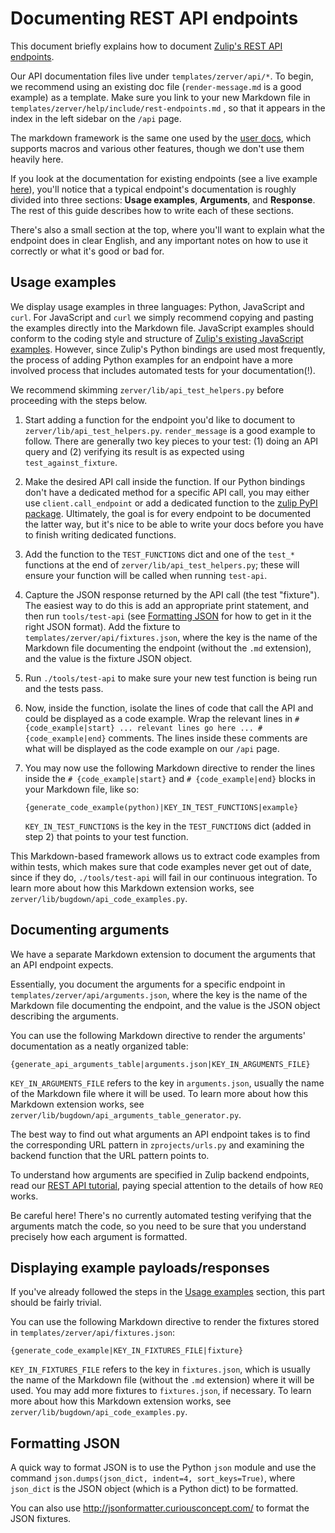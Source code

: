 # Documenting REST API endpoints

This document briefly explains how to document
[Zulip's REST API endpoints](https://zulipchat.com/api/rest).

Our API documentation files live under `templates/zerver/api/*`. To
begin, we recommend using an existing doc file (`render-message.md` is
a good example) as a template. Make sure you link to your new Markdown
file in `templates/zerver/help/include/rest-endpoints.md` , so that it appears
in the index in the left sidebar on the `/api` page.

The markdown framework is the same one used by the
[user docs](../documentation/user.html), which supports macros and
various other features, though we don't use them heavily here.

If you look at the documentation for existing endpoints (see a live
example [here](https://zulipchat.com/api/render-message)), you'll
notice that a typical endpoint's documentation is roughly divided into
three sections: **Usage examples**, **Arguments**, and
**Response**. The rest of this guide describes how to write each of
these sections.

There's also a small section at the top, where you'll want to explain
what the endpoint does in clear English, and any important notes on
how to use it correctly or what it's good or bad for.

## Usage examples

We display usage examples in three languages: Python, JavaScript and `curl`.
For JavaScript and `curl` we simply recommend copying and pasting the examples
directly into the Markdown file. JavaScript examples should conform to the
coding style and structure of [Zulip's existing JavaScript examples][1].
However, since Zulip's Python bindings are used most frequently, the process
of adding Python examples for an endpoint have a more involved process
that includes automated tests for your documentation(!).

[1]: https://github.com/zulip/zulip-js/tree/master/examples

We recommend skimming `zerver/lib/api_test_helpers.py` before proceeding with the
steps below.

1. Start adding a function for the endpoint you'd like to document to
   `zerver/lib/api_test_helpers.py`. `render_message` is a good
   example to follow.  There are generally two key pieces to your
   test: (1) doing an API query and (2) verifying its result is
   as expected using `test_against_fixture`.

1. Make the desired API call inside the function. If our Python bindings don't
   have a dedicated method for a specific API call, you may either use
   `client.call_endpoint` or add a dedicated function to the
   [zulip PyPI package](https://github.com/zulip/python-zulip-api/tree/master/zulip).
   Ultimately, the goal is for every endpoint to be documented the
   latter way, but it's nice to be able to write your docs before you
   have to finish writing dedicated functions.

1. Add the function to the `TEST_FUNCTIONS` dict and one of the
   `test_*` functions at the end of `zerver/lib/api_test_helpers.py`;
   these will ensure your function will be called when running `test-api`.

1. Capture the JSON response returned by the API call (the test
   "fixture").  The easiest way to do this is add an appropriate print
   statement, and then run `tools/test-api` (see
   [Formatting JSON](#formatting-json) for how to get in it the right
   JSON format).  Add the fixture to
   `templates/zerver/api/fixtures.json`, where the key is the name of
   the Markdown file documenting the endpoint (without the `.md`
   extension), and the value is the fixture JSON object.

1. Run `./tools/test-api` to make sure your new test function is being
   run and the tests pass.

1. Now, inside the function, isolate the lines of code that call the API and could
   be displayed as a code example. Wrap the relevant lines in
   `# {code_example|start} ... relevant lines go here ... # {code_example|end}`
   comments. The lines inside these comments are what will be displayed as the
   code example on our `/api` page.

1. You may now use the following Markdown directive to render the lines inside the
   `# {code_example|start}` and `# {code_example|end}` blocks in your Markdown file,
   like so:

    ```
    {generate_code_example(python)|KEY_IN_TEST_FUNCTIONS|example}
    ```

    `KEY_IN_TEST_FUNCTIONS` is the key in the `TEST_FUNCTIONS` dict (added in step 2)
    that points to your test function.

This Markdown-based framework allows us to extract code examples from
within tests, which makes sure that code examples never get out of
date, since if they do, `./tools/test-api` will fail in our continuous
integration. To learn more about how this Markdown extension works,
see `zerver/lib/bugdown/api_code_examples.py`.

## Documenting arguments

We have a separate Markdown extension to document the arguments that
an API endpoint expects.

Essentially, you document the arguments for a specific endpoint in
`templates/zerver/api/arguments.json`, where the key is the name of the
Markdown file documenting the endpoint, and the value is the JSON object
describing the arguments.

You can use the following Markdown directive to render the arguments'
documentation as a neatly organized table:

```
{generate_api_arguments_table|arguments.json|KEY_IN_ARGUMENTS_FILE}
```

`KEY_IN_ARGUMENTS_FILE` refers to the key in `arguments.json`, usually
the name of the Markdown file where it will be used. To learn more about
how this Markdown extension works, see
`zerver/lib/bugdown/api_arguments_table_generator.py`.

The best way to find out what arguments an API endpoint takes is to
find the corresponding URL pattern in `zprojects/urls.py` and examining
the backend function that the URL pattern points to.

To understand how arguments are specified in Zulip backend endpoints,
read our [REST API tutorial][rest-api-tutorial], paying special
attention to the details of how `REQ` works.

[rest-api-tutorial]: ../tutorials/writing-views.html#writing-api-rest-endpoints

Be careful here!  There's no currently automated testing verifying
that the arguments match the code, so you need to be sure that you
understand precisely how each argument is formatted.

## Displaying example payloads/responses

If you've already followed the steps in the [Usage examples](#usage-examples)
section, this part should be fairly trivial.

You can use the following Markdown directive to render the fixtures stored
in `templates/zerver/api/fixtures.json`:

```
{generate_code_example|KEY_IN_FIXTURES_FILE|fixture}
```

`KEY_IN_FIXTURES_FILE` refers to the key in `fixtures.json`, which is
usually the name of the Markdown file (without the `.md` extension) where
it will be used. You may add more fixtures to `fixtures.json`, if necessary.
To learn more about how this Markdown extension works, see
`zerver/lib/bugdown/api_code_examples.py`.

## Formatting JSON

A quick way to format JSON is to use the Python `json` module and use the command
`json.dumps(json_dict, indent=4, sort_keys=True)`, where `json_dict` is the JSON
object (which is a Python dict) to be formatted.

You can also use <http://jsonformatter.curiousconcept.com/> to format the JSON
fixtures.
